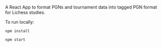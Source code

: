 A React App to format PGNs and tournament data into tagged PGN format for Lichess studies.

To run locally:

`npm install`

`npm start`